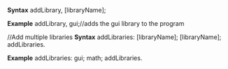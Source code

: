 **Syntax**
addLibrary, [libraryName];

**Example**
addLibrary, gui;//adds the gui library to the program 

//Add multiple libraries 
**Syntax**
addLibraries:
  [libraryName];
  [libraryName];
addLibraries.

**Example**
addLibraries:
  gui;
  math;
addLibraries.

